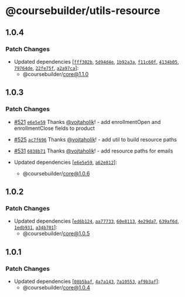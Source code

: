 # @coursebuilder/utils-resource

## 1.0.4

### Patch Changes

- Updated dependencies
  [[`fff302b`](https://github.com/badass-courses/course-builder/commit/fff302b9a483f8d9b6209bf5ec3fa57830c3e8e9),
  [`5d94d4e`](https://github.com/badass-courses/course-builder/commit/5d94d4e4b634f612228dfa2c081fc96f201d85cc),
  [`1b92a3a`](https://github.com/badass-courses/course-builder/commit/1b92a3ac602291f219370fb264d8e0099f54963c),
  [`f11c60f`](https://github.com/badass-courses/course-builder/commit/f11c60f9b08d7955ea840af15cc0d14d7c44f633),
  [`4134b05`](https://github.com/badass-courses/course-builder/commit/4134b05115972b2d6edae4ae4ae8a7a2b10557f3),
  [`79764de`](https://github.com/badass-courses/course-builder/commit/79764deb0346fca813e01d2e2409712990990d8e),
  [`22fe75f`](https://github.com/badass-courses/course-builder/commit/22fe75f78d801e1c053cd6b938a6f376f8eaa147),
  [`a2a97ca`](https://github.com/badass-courses/course-builder/commit/a2a97ca5a411be88db9468e01256fd59096155f9)]:
  - @coursebuilder/core@1.1.0

## 1.0.3

### Patch Changes

- [#521](https://github.com/badass-courses/course-builder/pull/521)
  [`e6e5e59`](https://github.com/badass-courses/course-builder/commit/e6e5e5924fa540e6f4d88dec408a68c7e50725a9)
  Thanks [@vojtaholik](https://github.com/vojtaholik)! - add enrollmentOpen and
  enrollmentClose fields to product

- [#525](https://github.com/badass-courses/course-builder/pull/525)
  [`ac7f696`](https://github.com/badass-courses/course-builder/commit/ac7f69644c0e52122573b453d2b7a6eeaeafe08b)
  Thanks [@vojtaholik](https://github.com/vojtaholik)! - add util to build
  resource paths

- [#531](https://github.com/badass-courses/course-builder/pull/531)
  [`6838b71`](https://github.com/badass-courses/course-builder/commit/6838b717b6597fa94d61758e4504b1998ade84e0)
  Thanks [@vojtaholik](https://github.com/vojtaholik)! - add resource paths for
  emails

- Updated dependencies
  [[`e6e5e59`](https://github.com/badass-courses/course-builder/commit/e6e5e5924fa540e6f4d88dec408a68c7e50725a9),
  [`a62e812`](https://github.com/badass-courses/course-builder/commit/a62e812c365c6060acce6914a2bf8019bcff5a4f)]:
  - @coursebuilder/core@1.0.6

## 1.0.2

### Patch Changes

- Updated dependencies
  [[`ed6b124`](https://github.com/badass-courses/course-builder/commit/ed6b1246b35b40f30cdf27b5507407c26d310424),
  [`aa77733`](https://github.com/badass-courses/course-builder/commit/aa77733d0965710f849be83cffe7374ad3e1edf3),
  [`60e8113`](https://github.com/badass-courses/course-builder/commit/60e811310faab346e385669c9a4ef5a25849ce07),
  [`4e29da7`](https://github.com/badass-courses/course-builder/commit/4e29da74a433635089bb2796abbe1339fd8f4dbd),
  [`639af6d`](https://github.com/badass-courses/course-builder/commit/639af6d499410198e322df38a74b4fa8ec8310df),
  [`1edb931`](https://github.com/badass-courses/course-builder/commit/1edb9318a1af4869e1685606bf4dae9da5dfb031),
  [`a34b701`](https://github.com/badass-courses/course-builder/commit/a34b701f70d9ba66d7c291f51db8e63ff81c660a)]:
  - @coursebuilder/core@1.0.5

## 1.0.1

### Patch Changes

- Updated dependencies
  [[`08b5baf`](https://github.com/badass-courses/course-builder/commit/08b5baf69d334a360db177154e347122be4e6ad1),
  [`4a7a143`](https://github.com/badass-courses/course-builder/commit/4a7a1432b5b3c97d730115178d2c3938e15cb7ab),
  [`7a10553`](https://github.com/badass-courses/course-builder/commit/7a105531deaca25b27108ee4308d97900dc154e2),
  [`af9b3af`](https://github.com/badass-courses/course-builder/commit/af9b3af0b42f3248dc442a089616005eeaef8ecc)]:
  - @coursebuilder/core@1.0.4
